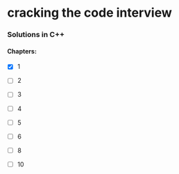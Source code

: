 # cracking the code interview

### Solutions in C++

#### Chapters:
- [X] 1
- [ ] 2
- [ ] 3
- [ ] 4
- [ ] 5
- [ ] 6
- [ ] 8
- [ ] 10

